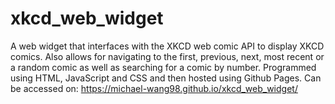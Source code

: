# xkcd_web_widget

A web widget that interfaces with the XKCD web comic API to display XKCD comics. Also allows for navigating to the first, previous, next, most recent or a random comic as well as searching for a comic by number. Programmed using HTML, JavaScript and CSS and then hosted using Github Pages. Can be accessed on: https://michael-wang98.github.io/xkcd_web_widget/
